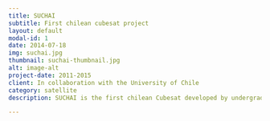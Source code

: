 ```yaml
---
title: SUCHAI
subtitle: First chilean cubesat project
layout: default
modal-id: 1
date: 2014-07-18
img: suchai.jpg
thumbnail: suchai-thumbnail.jpg
alt: image-alt
project-date: 2011-2015
client: In collaboration with the University of Chile
category: satellite
description: SUCHAI is the first chilean Cubesat developed by undergraduate students, engineers and professors of the University of Chile. It is a 1U Cubesat whit educational and scientific purposes.

---
```

